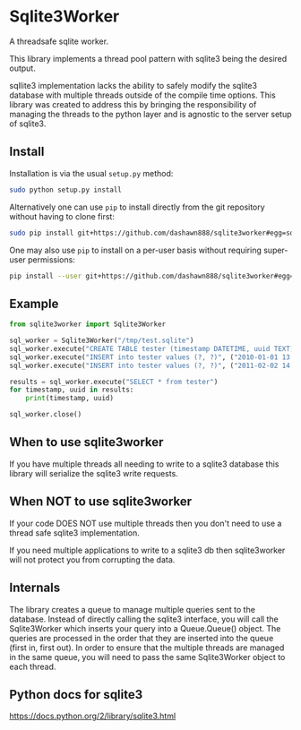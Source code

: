 # Sqlite3Worker

A threadsafe sqlite worker.

This library implements a thread pool pattern with sqlite3 being the desired
output.

sqllite3 implementation lacks the ability to safely modify the sqlite3 database
with multiple threads outside of the compile time options.  This library was
created to address this by bringing the responsibility of managing the threads
to the python layer and is agnostic to the server setup of sqlite3.

## Install
Installation is via the usual ``setup.py`` method:

```sh
sudo python setup.py install
```

Alternatively one can use ``pip`` to install directly from the git repository
without having to clone first:

```sh
sudo pip install git+https://github.com/dashawn888/sqlite3worker#egg=sqlite3worker
```

One may also use ``pip`` to install on a per-user basis without requiring
super-user permissions:

```sh
pip install --user git+https://github.com/dashawn888/sqlite3worker#egg=sqlite3worker
```

## Example
```python
from sqlite3worker import Sqlite3Worker

sql_worker = Sqlite3Worker("/tmp/test.sqlite")
sql_worker.execute("CREATE TABLE tester (timestamp DATETIME, uuid TEXT)")
sql_worker.execute("INSERT into tester values (?, ?)", ("2010-01-01 13:00:00", "bow"))
sql_worker.execute("INSERT into tester values (?, ?)", ("2011-02-02 14:14:14", "dog"))

results = sql_worker.execute("SELECT * from tester")
for timestamp, uuid in results:
    print(timestamp, uuid)

sql_worker.close()
```

## When to use sqlite3worker
If you have multiple threads all needing to write to a sqlite3 database this
library will serialize the sqlite3 write requests.

## When NOT to use sqlite3worker
If your code DOES NOT use multiple threads then you don't need to use a thread
safe sqlite3 implementation.

If you need multiple applications to write to a sqlite3 db then sqlite3worker
will not protect you from corrupting the data.

## Internals
The library creates a queue to manage multiple queries sent to the database.
Instead of directly calling the sqlite3 interface, you will call the
Sqlite3Worker which inserts your query into a Queue.Queue() object.  The queries
are processed in the order that they are inserted into the queue (first in,
first out).  In order to ensure that the multiple threads are managed in the
same queue, you will need to pass the same Sqlite3Worker object to each thread.

## Python docs for sqlite3
https://docs.python.org/2/library/sqlite3.html
